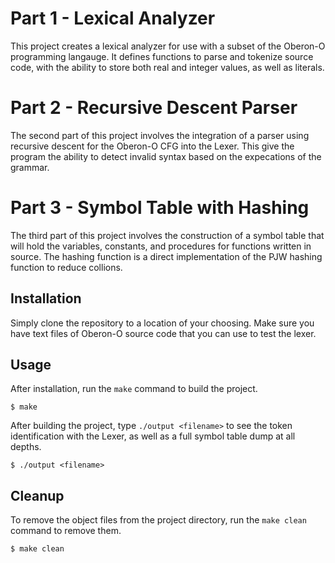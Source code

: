 # Part 1 - Lexical Analyzer

This project creates a lexical analyzer for use with a subset of the Oberon-O programming langauge.
It defines functions to parse and tokenize source code, with the ability to store both real and integer values,
as well as literals.

# Part 2 - Recursive Descent Parser
The second part of this project involves the integration of a parser using recursive descent for the Oberon-O CFG into the Lexer. This give the program the ability to detect invalid syntax based on the expecations of the grammar.

# Part 3 - Symbol Table with Hashing
The third part of this project involves the construction of a symbol table that will hold the variables, constants, and procedures
for functions written in source. The hashing function is a direct implementation of the PJW hashing function to reduce collions.

## Installation

Simply clone the repository to a location of your choosing.
Make sure you have text files of Oberon-O source code that you can use to test the lexer.

## Usage

After installation, run the `make` command to build the project.

```
$ make
```

After building the project, type `./output <filename>` to see the token identification with the Lexer, as well as a full symbol table dump at all depths.
```
$ ./output <filename>
```

## Cleanup

To remove the object files from the project directory, run the `make clean` command to remove them.

```
$ make clean
```
